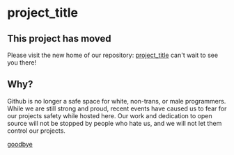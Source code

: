 # project_title

## This project has moved

Please visit the new home of our repository: [project_title](project_url) can't wait to see you there!

## Why?

Github is no longer a safe space for white, non-trans, or male programmers. While we are still strong and proud, recent events have caused us to fear for our projects safety while hosted here. Our work and dedication to open source will not be stopped by people who hate us, and we will not let them control our projects.


[goodbye](https://github.com/whackashoe/goodbye)